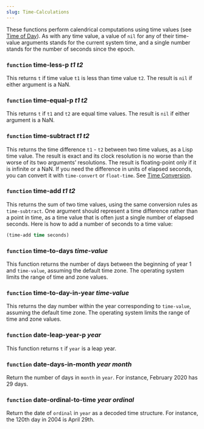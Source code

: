 ```yaml
---
slug: Time-Calculations
---
```


These functions perform calendrical computations using time values (see [Time of Day](Time-of-Day)). As with any time value, a value of `nil` for any of their time-value arguments stands for the current system time, and a single number stands for the number of seconds since the epoch.

### <span className="tag function">`function`</span> **time-less-p** *t1 t2*

This returns `t` if time value `t1` is less than time value `t2`. The result is `nil` if either argument is a NaN.

### <span className="tag function">`function`</span> **time-equal-p** *t1 t2*

This returns `t` if `t1` and `t2` are equal time values. The result is `nil` if either argument is a NaN.

### <span className="tag function">`function`</span> **time-subtract** *t1 t2*

This returns the time difference `t1` - `t2` between two time values, as a Lisp time value. The result is exact and its clock resolution is no worse than the worse of its two arguments’ resolutions. The result is floating-point only if it is infinite or a NaN. If you need the difference in units of elapsed seconds, you can convert it with `time-convert` or `float-time`. See [Time Conversion](Time-Conversion).

### <span className="tag function">`function`</span> **time-add** *t1 t2*

This returns the sum of two time values, using the same conversion rules as `time-subtract`. One argument should represent a time difference rather than a point in time, as a time value that is often just a single number of elapsed seconds. Here is how to add a number of seconds to a time value:

```lisp
(time-add time seconds)
```

### <span className="tag function">`function`</span> **time-to-days** *time-value*

This function returns the number of days between the beginning of year 1 and `time-value`, assuming the default time zone. The operating system limits the range of time and zone values.

### <span className="tag function">`function`</span> **time-to-day-in-year** *time-value*

This returns the day number within the year corresponding to `time-value`, assuming the default time zone. The operating system limits the range of time and zone values.

### <span className="tag function">`function`</span> **date-leap-year-p** *year*

This function returns `t` if `year` is a leap year.

### <span className="tag function">`function`</span> **date-days-in-month** *year month*

Return the number of days in `month` in `year`. For instance, February 2020 has 29 days.

### <span className="tag function">`function`</span> **date-ordinal-to-time** *year ordinal*

Return the date of `ordinal` in `year` as a decoded time structure. For instance, the 120th day in 2004 is April 29th.

